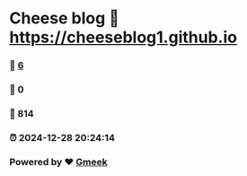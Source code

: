 # Cheese blog :link: https://cheeseblog1.github.io 
### :page_facing_up: [6](https://cheeseblog1.github.io/tag.html) 
### :speech_balloon: 0 
### :hibiscus: 814 
### :alarm_clock: 2024-12-28 20:24:14 
### Powered by :heart: [Gmeek](https://github.com/Meekdai/Gmeek)
